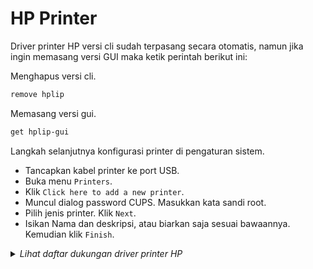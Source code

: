 # HP Printer

Driver printer HP versi cli sudah terpasang secara otomatis, namun jika ingin memasang versi GUI maka ketik perintah berikut ini:

Menghapus versi cli.

```sh
remove hplip
```

Memasang versi gui.

```sh
get hplip-gui
```

Langkah selanjutnya konfigurasi printer di pengaturan sistem.

* Tancapkan kabel printer ke port USB.
* Buka menu `Printers`.
* Klik `Click here to add a new printer`.
* Muncul dialog password CUPS. Masukkan kata sandi root.
* Pilih jenis printer. Klik `Next`.
* Isikan Nama dan deskripsi, atau biarkan saja sesuai bawaannya. Kemudian klik `Finish`.

<details>
  <summary><i>Lihat daftar dukungan driver printer HP</i></summary>

    - HP-Fax-hpcups
    - HP-Fax-hpijs
    - HP-Fax2-hpcups
    - HP-Fax2-hpijs
    - HP-Fax3-hpcups
    - HP-Fax3-hpijs
    - HP-Fax4-hpcups
    - HP-Fax4-hpijs
    - apollo-2100
    - apollo-2150
    - apollo-2200
    - apollo-2500
    - apollo-2600
    - apollo-2650
    - apollo-p2000-u
    - apollo-p2250
    - hp-2000c
    - hp-2500c
    - hp-910
    - hp-915
    - hp-amp
    - hp-business_inkjet_1000
    - hp-business_inkjet_1100
    - hp-business_inkjet_1200
    - hp-business_inkjet_2200
    - hp-business_inkjet_2230
    - hp-business_inkjet_2250-pcl3
    - hp-business_inkjet_2250-ps
    - hp-business_inkjet_2280-pcl3
    - hp-business_inkjet_2280-ps
    - hp-business_inkjet_2300-pcl3
    - hp-business_inkjet_2300-ps
    - hp-business_inkjet_2600-pcl3
    - hp-business_inkjet_2600-ps
    - hp-business_inkjet_2800-pcl3
    - hp-business_inkjet_2800-ps
    - hp-business_inkjet_3000-pcl3
    - hp-business_inkjet_3000-ps
    - hp-cm8050_mfp_with_edgeline-ps
    - hp-cm8060_mfp_with_edgeline-ps
    - hp-color_designjet_xl_3600-ps
    - hp-color_inkjet_printer_cp1700
    - hp-color_laserjet-ps
    - hp-color_laserjet_1600
    - hp-color_laserjet_2500-ps
    - hp-color_laserjet_2500_series-ps
    - hp-color_laserjet_2500_series
    - hp-color_laserjet_2550_series-ps
    - hp-color_laserjet_2600n
    - hp-color_laserjet_2605-ps
    - hp-color_laserjet_2605dn-ps
    - hp-color_laserjet_2605dtn-ps
    - hp-color_laserjet_2700-ps
    - hp-color_laserjet_2700n-ps
    - hp-color_laserjet_2800-ps
    - hp-color_laserjet_2820-ps
    - hp-color_laserjet_2830-ps
    - hp-color_laserjet_2840-ps
    - hp-color_laserjet_3000-pcl3
    - hp-color_laserjet_3000-ps
    - hp-color_laserjet_3500
    - hp-color_laserjet_3500n
    - hp-color_laserjet_3550
    - hp-color_laserjet_3550n
    - hp-color_laserjet_3600
    - hp-color_laserjet_3700-pcl3
    - hp-color_laserjet_3700-ps
    - hp-color_laserjet_3700n-ps
    - hp-color_laserjet_3700n
    - hp-color_laserjet_3800-pcl3
    - hp-color_laserjet_3800-ps
    - hp-color_laserjet_4500-pcl3
    - hp-color_laserjet_4500-ps
    - hp-color_laserjet_4550-pcl3
    - hp-color_laserjet_4550-ps
    - hp-color_laserjet_4600-pcl3
    - hp-color_laserjet_4600-ps
    - hp-color_laserjet_4600_series-ps
    - hp-color_laserjet_4610-pcl3
    - hp-color_laserjet_4610-ps
    - hp-color_laserjet_4650-pcl3
    - hp-color_laserjet_4650-ps
    - hp-color_laserjet_4700-pcl3
    - hp-color_laserjet_4700-ps
    - hp-color_laserjet_4730mfp-pcl3
    - hp-color_laserjet_4730mfp-ps
    - hp-color_laserjet_5
    - hp-color_laserjet_5500-pcl3
    - hp-color_laserjet_5500-ps
    - hp-color_laserjet_5550-pcl3
    - hp-color_laserjet_5550-ps
    - hp-color_laserjet_5m-pcl3
    - hp-color_laserjet_5m-ps
    - hp-color_laserjet_8500-pcl3
    - hp-color_laserjet_8500-ps
    - hp-color_laserjet_8550-pcl3
    - hp-color_laserjet_8550-ps
    - hp-color_laserjet_9500-pcl3
    - hp-color_laserjet_9500-ps
    - hp-color_laserjet_9500_mfp-ps
    - hp-color_laserjet_E65150_E65160-ps
    - hp-color_laserjet_cm1015-ps
    - hp-color_laserjet_cm1017-ps
    - hp-color_laserjet_cm1312_mfp-pcl3
    - hp-color_laserjet_cm1312_mfp-ps
    - hp-color_laserjet_cm1312nfi_mfp-pcl3
    - hp-color_laserjet_cm1312nfi_mfp-ps
    - hp-color_laserjet_cm2320_mfp-pcl3
    - hp-color_laserjet_cm2320_mfp-ps
    - hp-color_laserjet_cm2320fxi_mfp-pcl3
    - hp-color_laserjet_cm2320fxi_mfp-ps
    - hp-color_laserjet_cm2320n_mfp-pcl3
    - hp-color_laserjet_cm2320n_mfp-ps
    - hp-color_laserjet_cm2320nf_mfp-pcl3
    - hp-color_laserjet_cm2320nf_mfp-ps
    - hp-color_laserjet_cm3530_mfp-pcl3
    - hp-color_laserjet_cm3530_mfp-ps
    - hp-color_laserjet_cm4540_mfp-pcl3
    - hp-color_laserjet_cm4540_mfp-ps
    - hp-color_laserjet_cm4730_mfp-pcl3
    - hp-color_laserjet_cm4730_mfp-ps
    - hp-color_laserjet_cm6030_mfp-pcl3
    - hp-color_laserjet_cm6030_mfp-ps
    - hp-color_laserjet_cm6040_mfp-ps
    - hp-color_laserjet_cm6040_mfp
    - hp-color_laserjet_cm6049_mfp-ps
    - hp-color_laserjet_cm6049_mfp
    - hp-color_laserjet_cp1215
    - hp-color_laserjet_cp1217
    - hp-color_laserjet_cp1514n-pcl3
    - hp-color_laserjet_cp1514n-ps
    - hp-color_laserjet_cp1515n-pcl3
    - hp-color_laserjet_cp1515n-ps
    - hp-color_laserjet_cp1518ni-pcl3
    - hp-color_laserjet_cp1518ni-ps
    - hp-color_laserjet_cp2025-pcl3
    - hp-color_laserjet_cp2025-ps
    - hp-color_laserjet_cp2025dn-pcl3
    - hp-color_laserjet_cp2025dn-ps
    - hp-color_laserjet_cp2025n-pcl3
    - hp-color_laserjet_cp2025n-ps
    - hp-color_laserjet_cp2025x-pcl3
    - hp-color_laserjet_cp2025x-ps
    - hp-color_laserjet_cp3505-pcl3
    - hp-color_laserjet_cp3505-ps
    - hp-color_laserjet_cp3525-pcl3
    - hp-color_laserjet_cp3525-ps
    - hp-color_laserjet_cp4005-pcl3
    - hp-color_laserjet_cp4005-ps
    - hp-color_laserjet_cp4020_series-pcl3
    - hp-color_laserjet_cp4020_series-ps
    - hp-color_laserjet_cp4520_series-pcl3
    - hp-color_laserjet_cp4520_series-ps
    - hp-color_laserjet_cp5225-pcl3
    - hp-color_laserjet_cp5225-ps
    - hp-color_laserjet_cp5225dn-pcl3
    - hp-color_laserjet_cp5225dn-ps
    - hp-color_laserjet_cp5225n-pcl3
    - hp-color_laserjet_cp5225n-ps
    - hp-color_laserjet_cp5520_series-pcl3
    - hp-color_laserjet_cp5520_series-ps
    - hp-color_laserjet_cp6015-pcl3
    - hp-color_laserjet_cp6015-ps
    - hp-color_laserjet_e45028-ps
    - hp-color_laserjet_e55040-ps
    - hp-color_laserjet_e65050_e65060-ps
    - hp-color_laserjet_e67550_e67560-ps
    - hp-color_laserjet_e67650_e67660-ps
    - hp-color_laserjet_e75245-ps
    - hp-color_laserjet_e85055-ps
    - hp-color_laserjet_flow_e57540-ps
    - hp-color_laserjet_flow_mfp_m680-ps
    - hp-color_laserjet_flow_mfp_m880-ps
    - hp-color_laserjet_flowmfp_m578-ps
    - hp-color_laserjet_flowmfp_m776-ps
    - hp-color_laserjet_m153-m154-ps
    - hp-color_laserjet_m155-m156-ps
    - hp-color_laserjet_m182-m185-ps
    - hp-color_laserjet_m253-m254-ps
    - hp-color_laserjet_m255-m256-ps
    - hp-color_laserjet_m282-m285-ps
    - hp-color_laserjet_m452-ps
    - hp-color_laserjet_m452d-ps
    - hp-color_laserjet_m455-ps
    - hp-color_laserjet_m552-ps
    - hp-color_laserjet_m553-ps
    - hp-color_laserjet_m554-ps
    - hp-color_laserjet_m555-ps
    - hp-color_laserjet_m651-ps
    - hp-color_laserjet_m652_m653-ps
    - hp-color_laserjet_m750-ps
    - hp-color_laserjet_m751-ps
    - hp-color_laserjet_m855-ps
    - hp-color_laserjet_m856-ps
    - hp-color_laserjet_mfp_e47528-ps
    - hp-color_laserjet_mfp_e57540-ps
    - hp-color_laserjet_mfp_e77422-ps
    - hp-color_laserjet_mfp_e77428-ps
    - hp-color_laserjet_mfp_e78223-ps
    - hp-color_laserjet_mfp_e78228-ps
    - hp-color_laserjet_mfp_e78323-25-30-ps
    - hp-color_laserjet_mfp_m178-m181-ps
    - hp-color_laserjet_mfp_m274-ps
    - hp-color_laserjet_mfp_m278-m281-ps
    - hp-color_laserjet_mfp_m480-ps
    - hp-color_laserjet_mfp_m577-ps
    - hp-color_laserjet_mfp_m578-ps
    - hp-color_laserjet_mfp_m680-ps
    - hp-color_laserjet_mfp_m681_m682-ps
    - hp-color_laserjet_mfp_m776-ps
    - hp-color_laserjet_pro_m252-ps
    - hp-color_laserjet_pro_m453-4-ps
    - hp-color_laserjet_pro_m478f-9f-ps
    - hp-color_laserjet_pro_m479-ps
    - hp-color_laserjet_pro_mfp_m176n
    - hp-color_laserjet_pro_mfp_m177fw
    - hp-color_laserjet_pro_mfp_m277-ps
    - hp-color_laserjet_pro_mfp_m377-ps
    - hp-color_laserjet_pro_mfp_m476-ps
    - hp-color_laserjet_pro_mfp_m477-ps
    - hp-color_laserjet_pro_mfp_m477d-ps
    - hp-cp1160
    - hp-designjet_4000ps
    - hp-designjet_4020ps-ps
    - hp-designjet_4500mfp
    - hp-designjet_4500ps
    - hp-designjet_4520mfp-ps
    - hp-designjet_4520ps-ps
    - hp-designjet_Z6_24in-ps
    - hp-designjet_Z6_44in-ps
    - hp-designjet_Z6dr_44in-ps
    - hp-designjet_Z9_24in-ps
    - hp-designjet_Z9_44in-ps
    - hp-designjet_Z9dr_44in-ps
    - hp-designjet_d5800-ps
    - hp-designjet_t1100ps_24in-ps
    - hp-designjet_t1100ps_44in-ps
    - hp-designjet_t1120ps_24in-ps
    - hp-designjet_t1120ps_44in-ps
    - hp-designjet_t1200_postscript-ps
    - hp-designjet_t1300_postscript-ps
    - hp-designjet_t1500-postscript
    - hp-designjet_t1530-postscript
    - hp-designjet_t1600_printer-ps
    - hp-designjet_t1600dr-ps
    - hp-designjet_t1700_postscript-ps
    - hp-designjet_t1700dr_postscript-ps
    - hp-designjet_t1708_postscript-ps
    - hp-designjet_t1708dr_postscript-ps
    - hp-designjet_t2300_postscript-ps
    - hp-designjet_t2500-postscript
    - hp-designjet_t2530-postscript
    - hp-designjet_t2600-ps
    - hp-designjet_t2600dr-ps
    - hp-designjet_t3500-ps
    - hp-designjet_t7100ps-ps
    - hp-designjet_t7100ps_monochrome-ps
    - hp-designjet_t7200-ps
    - hp-designjet_t770_postscript-ps
    - hp-designjet_t770ps_24in-ps
    - hp-designjet_t790ps_24in-ps
    - hp-designjet_t790ps_44in-ps
    - hp-designjet_t795ps_44in-ps
    - hp-designjet_t920-postscript
    - hp-designjet_t930-postscript
    - hp-designjet_z2600_postscript-ps
    - hp-designjet_z5200_postscript-ps
    - hp-designjet_z5400-postscript
    - hp-designjet_z5600_postscript-ps
    - hp-designjet_z6100ps_42in_photo-ps
    - hp-designjet_z6100ps_60in_photo-ps
    - hp-designjet_z6200_42in_photo-ps
    - hp-designjet_z6200_60in_photo-ps
    - hp-designjet_z6600-postscript
    - hp-designjet_z6610ps_60in-ps
    - hp-designjet_z6800_photo-postscript
    - hp-designjet_z6810ps_42in-ps
    - hp-designjet_z6810ps_60in-ps
    - hp-designjet_z6_pro_64in_ps-ps
    - hp-designjet_z9_pro_64in_ps-ps
    - hp-deskjet_1000_j110_series
    - hp-deskjet_1010_series
    - hp-deskjet_1050_j410_series
    - hp-deskjet_1100
    - hp-deskjet_1110_series
    - hp-deskjet_1120
    - hp-deskjet_1125
    - hp-deskjet_1200_series
    - hp-deskjet_1200c
    - hp-deskjet_1220c
    - hp-deskjet_1280
    - hp-deskjet_1510_series
    - hp-deskjet_1600c
    - hp-deskjet_1600cm
    - hp-deskjet_1600cn
    - hp-deskjet_2000_j210_series
    - hp-deskjet_2020_series
    - hp-deskjet_2050_j510_series
    - hp-deskjet_2130_series
    - hp-deskjet_2200_series
    - hp-deskjet_2300_series
    - hp-deskjet_2510_series
    - hp-deskjet_2520_series
    - hp-deskjet_2540_series
    - hp-deskjet_2600_series
    - hp-deskjet_2640_series
    - hp-deskjet_2700_series
    - hp-deskjet_3000_j310_series
    - hp-deskjet_3050_j610_series
    - hp-deskjet_3050a_j611_series
    - hp-deskjet_3070_b611_series
    - hp-deskjet_3320
    - hp-deskjet_3325
    - hp-deskjet_3420
    - hp-deskjet_3425
    - hp-deskjet_3450
    - hp-deskjet_350
    - hp-deskjet_3500
    - hp-deskjet_3510_series
    - hp-deskjet_3520_series
    - hp-deskjet_3540_series
    - hp-deskjet_3550
    - hp-deskjet_3600
    - hp-deskjet_3630_series
    - hp-deskjet_3650
    - hp-deskjet_3700_series
    - hp-deskjet_3740
    - hp-deskjet_3810
    - hp-deskjet_3816
    - hp-deskjet_3819
    - hp-deskjet_3820
    - hp-deskjet_3822
    - hp-deskjet_3830_series
    - hp-deskjet_3840
    - hp-deskjet_3870
    - hp-deskjet_3900
    - hp-deskjet_3910
    - hp-deskjet_3920
    - hp-deskjet_3940
    - hp-deskjet_400
    - hp-deskjet_400l
    - hp-deskjet_4100_series
    - hp-deskjet_450
    - hp-deskjet_4510_series
    - hp-deskjet_4530_series
    - hp-deskjet_460
    - hp-deskjet_4610_series
    - hp-deskjet_4620_series
    - hp-deskjet_4640_series
    - hp-deskjet_4670_series
    - hp-deskjet_4720_series
    - hp-deskjet_4800_series
    - hp-deskjet_500
    - hp-deskjet_5000_series
    - hp-deskjet_500c
    - hp-deskjet_505j
    - hp-deskjet_510
    - hp-deskjet_5100
    - hp-deskjet_520
    - hp-deskjet_5200_series
    - hp-deskjet_540
    - hp-deskjet_5400_series
    - hp-deskjet_550c
    - hp-deskjet_5520_series
    - hp-deskjet_5550
    - hp-deskjet_5551
    - hp-deskjet_5552
    - hp-deskjet_5570_series
    - hp-deskjet_5600
    - hp-deskjet_5640_series
    - hp-deskjet_5650
    - hp-deskjet_5652
    - hp-deskjet_5700
    - hp-deskjet_5730_series
    - hp-deskjet_5800
    - hp-deskjet_5810_series
    - hp-deskjet_5820_series
    - hp-deskjet_5850
    - hp-deskjet_5900_series
    - hp-deskjet_600
    - hp-deskjet_610c
    - hp-deskjet_610cl
    - hp-deskjet_6120
    - hp-deskjet_6122
    - hp-deskjet_6127
    - hp-deskjet_612c
    - hp-deskjet_630c
    - hp-deskjet_632c
    - hp-deskjet_640c
    - hp-deskjet_648c
    - hp-deskjet_6500
    - hp-deskjet_6520_series
    - hp-deskjet_656c
    - hp-deskjet_660
    - hp-deskjet_6600
    - hp-deskjet_670
    - hp-deskjet_670c
    - hp-deskjet_670tv
    - hp-deskjet_672c
    - hp-deskjet_680
    - hp-deskjet_6800
    - hp-deskjet_682
    - hp-deskjet_690c
    - hp-deskjet_692
    - hp-deskjet_693
    - hp-deskjet_694
    - hp-deskjet_6940_series
    - hp-deskjet_695
    - hp-deskjet_697
    - hp-deskjet_6980_series
    - hp-deskjet_810c
    - hp-deskjet_812c
    - hp-deskjet_815c
    - hp-deskjet_816c
    - hp-deskjet_825c
    - hp-deskjet_830c
    - hp-deskjet_832c
    - hp-deskjet_840c
    - hp-deskjet_841c
    - hp-deskjet_842c
    - hp-deskjet_843c
    - hp-deskjet_845c
    - hp-deskjet_850c
    - hp-deskjet_855c
    - hp-deskjet_870c
    - hp-deskjet_880c
    - hp-deskjet_882c
    - hp-deskjet_890c
    - hp-deskjet_895c
    - hp-deskjet_916c
    - hp-deskjet_920c
    - hp-deskjet_9300
    - hp-deskjet_930c
    - hp-deskjet_932c
    - hp-deskjet_933c
    - hp-deskjet_934c
    - hp-deskjet_935c
    - hp-deskjet_940c
    - hp-deskjet_948c
    - hp-deskjet_950c
    - hp-deskjet_952c
    - hp-deskjet_955c
    - hp-deskjet_957c
    - hp-deskjet_959c
    - hp-deskjet_9600
    - hp-deskjet_960c
    - hp-deskjet_970c
    - hp-deskjet_975c
    - hp-deskjet_9800
    - hp-deskjet_980c
    - hp-deskjet_990c
    - hp-deskjet_995c
    - hp-deskjet_d1300_series
    - hp-deskjet_d1400_series
    - hp-deskjet_d1500_series
    - hp-deskjet_d1600_series
    - hp-deskjet_d2300_series
    - hp-deskjet_d2400_series
    - hp-deskjet_d2500_series
    - hp-deskjet_d2600_series
    - hp-deskjet_d4100_series
    - hp-deskjet_d4200_series
    - hp-deskjet_d4300_series
    - hp-deskjet_d5500_series
    - hp-deskjet_d730
    - hp-deskjet_f2100_series
    - hp-deskjet_f2200_series
    - hp-deskjet_f2400_series
    - hp-deskjet_f300_series
    - hp-deskjet_f4100_series
    - hp-deskjet_f4200_series
    - hp-deskjet_f4400_series
    - hp-deskjet_f4500_series
    - hp-deskjet_f735
    - hp-deskjet_ink_adv_2010_k010
    - hp-deskjet_ink_adv_2060_k110
    - hp-deskjet_ink_advant_k109a-z
    - hp-deskjet_ink_advant_k209a-z
    - hp-deskjet_plus_4100_series
    - hp-deskjet_plus_6000_series
    - hp-deskjet_plus_6400_series
    - hp-envy_100_d410_series
    - hp-envy_110_series
    - hp-envy_120_series
    - hp-envy_4500_series
    - hp-envy_4510_series
    - hp-envy_4520_series
    - hp-envy_5000_series
    - hp-envy_5530_series
    - hp-envy_5540_series
    - hp-envy_5640_series
    - hp-envy_5660_series
    - hp-envy_6000_series
    - hp-envy_6400_series
    - hp-envy_7640_series
    - hp-envy_8000_series
    - hp-envy_inspire_7200_series
    - hp-envy_inspire_7900_series
    - hp-envy_photo_6200_series
    - hp-envy_photo_7100_series
    - hp-envy_photo_7800_series
    - hp-envy_pro_6400_series
    - hp-ink_tank_110_series
    - hp-ink_tank_310_series
    - hp-ink_tank_wireless_410_series
    - hp-laserJet_m610_m611_m612-ps
    - hp-laser_ns_1020
    - hp-laser_ns_mfp_1005
    - hp-laserjet_1000
    - hp-laserjet_1005_series
    - hp-laserjet_100_color_mfp_m175-ps
    - hp-laserjet_1010
    - hp-laserjet_1012
    - hp-laserjet_1015
    - hp-laserjet_1018
    - hp-laserjet_1020
    - hp-laserjet_1022-pcl3
    - hp-laserjet_1022n-pcl3
    - hp-laserjet_1022nw-pcl3
    - hp-laserjet_1100
    - hp-laserjet_1100a
    - hp-laserjet_1100xi
    - hp-laserjet_1150
    - hp-laserjet_1160_series
    - hp-laserjet_1200-pcl3
    - hp-laserjet_1200-ps
    - hp-laserjet_1200n-ps
    - hp-laserjet_1200n
    - hp-laserjet_1220-pcl3
    - hp-laserjet_1220-ps
    - hp-laserjet_1220se-ps
    - hp-laserjet_1220se
    - hp-laserjet_1300-pcl3
    - hp-laserjet_1300-ps
    - hp-laserjet_1300n-pcl3
    - hp-laserjet_1300n-ps
    - hp-laserjet_1300xi-pcl3
    - hp-laserjet_1300xi-ps
    - hp-laserjet_1320-ps
    - hp-laserjet_1320
    - hp-laserjet_1320_series-pcl3
    - hp-laserjet_1320_series-ps
    - hp-laserjet_1320n-ps
    - hp-laserjet_1320n
    - hp-laserjet_1320nw-ps
    - hp-laserjet_1320nw
    - hp-laserjet_1320tn-ps
    - hp-laserjet_1320tn
    - hp-laserjet_200_color_m251-ps
    - hp-laserjet_200_colormfp_m275-ps
    - hp-laserjet_200_colormfp_m276-ps
    - hp-laserjet_2100-ps
    - hp-laserjet_2100_series-pcl3
    - hp-laserjet_2100_series-ps
    - hp-laserjet_2200-ps
    - hp-laserjet_2200_series-ps
    - hp-laserjet_2200_series
    - hp-laserjet_2300-ps
    - hp-laserjet_2300_series-ps
    - hp-laserjet_2300_series
    - hp-laserjet_2410-pcl3
    - hp-laserjet_2410-ps
    - hp-laserjet_2420-pcl3
    - hp-laserjet_2420-ps
    - hp-laserjet_2430-pcl3
    - hp-laserjet_2430-ps
    - hp-laserjet_3015-pcl3
    - hp-laserjet_3015-ps
    - hp-laserjet_3020-pcl3
    - hp-laserjet_3020-ps
    - hp-laserjet_3030-pcl3
    - hp-laserjet_3030-ps
    - hp-laserjet_3050-pcl3
    - hp-laserjet_3050-ps
    - hp-laserjet_3052-pcl3
    - hp-laserjet_3052-ps
    - hp-laserjet_3055
    - hp-laserjet_3100
    - hp-laserjet_3150
    - hp-laserjet_3200
    - hp-laserjet_3200m-ps
    - hp-laserjet_3300_3310_3320-pcl3
    - hp-laserjet_3300_3310_3320-ps
    - hp-laserjet_3330
    - hp-laserjet_3380-pcl3
    - hp-laserjet_3380-ps
    - hp-laserjet_3390-pcl3
    - hp-laserjet_3390-ps
    - hp-laserjet_3392
    - hp-laserjet_4-ps
    - hp-laserjet_4000_series-pcl3
    - hp-laserjet_4000_series-ps
    - hp-laserjet_400_m401-ps
    - hp-laserjet_400_m401dne-ps
    - hp-laserjet_400_mfp_m425-ps
    - hp-laserjet_4050_series-pcl3
    - hp-laserjet_4050_series-ps
    - hp-laserjet_4100_mfp-pcl3
    - hp-laserjet_4100_mfp-ps
    - hp-laserjet_4100_series-pcl3
    - hp-laserjet_4100_series-ps
    - hp-laserjet_4150_series
    - hp-laserjet_4200-pcl3
    - hp-laserjet_4200-ps
    - hp-laserjet_4240-pcl3
    - hp-laserjet_4240-ps
    - hp-laserjet_4250-pcl3
    - hp-laserjet_4250-ps
    - hp-laserjet_4300-pcl3
    - hp-laserjet_4300-ps
    - hp-laserjet_4345_mfp-pcl3
    - hp-laserjet_4345_mfp-ps
    - hp-laserjet_4350-pcl3
    - hp-laserjet_4350-ps
    - hp-laserjet_4_plus-pcl3
    - hp-laserjet_4_plus-ps
    - hp-laserjet_4l
    - hp-laserjet_4ml-ps
    - hp-laserjet_4ml
    - hp-laserjet_4mp-pcl3
    - hp-laserjet_4mp-ps
    - hp-laserjet_4si-pcl3
    - hp-laserjet_4si-ps
    - hp-laserjet_4v-pcl3
    - hp-laserjet_4v-ps
    - hp-laserjet_5000-ps
    - hp-laserjet_5000_series-pcl3
    - hp-laserjet_5000_series-ps
    - hp-laserjet_500_color_m551-ps
    - hp-laserjet_500_color_mfp_m570-ps
    - hp-laserjet_500_color_mfp_m575-ps
    - hp-laserjet_500_mfp_m525-ps
    - hp-laserjet_5100_series-pcl3
    - hp-laserjet_5100_series-ps
    - hp-laserjet_5200-pcl3
    - hp-laserjet_5200-ps
    - hp-laserjet_5200l-pcl3
    - hp-laserjet_5200l-ps
    - hp-laserjet_5200lx-ps
    - hp-laserjet_5200lx
    - hp-laserjet_5l
    - hp-laserjet_5mp-pcl3
    - hp-laserjet_5mp-ps
    - hp-laserjet_5p-ps
    - hp-laserjet_5p
    - hp-laserjet_5si-pcl3
    - hp-laserjet_5si-ps
    - hp-laserjet_5si_mopier-pcl3
    - hp-laserjet_5si_mopier-ps
    - hp-laserjet_600_m601_m602_m603-ps
    - hp-laserjet_6l
    - hp-laserjet_6mp-pcl3
    - hp-laserjet_6mp-ps
    - hp-laserjet_6p-ps
    - hp-laserjet_6p
    - hp-laserjet_700_color_mfp_m775-ps
    - hp-laserjet_700_m712-ps
    - hp-laserjet_8000-ps
    - hp-laserjet_8000_series-pcl3
    - hp-laserjet_8000_series-ps
    - hp-laserjet_8100_mfp-ps
    - hp-laserjet_8100_mfp
    - hp-laserjet_8100_series-pcl3
    - hp-laserjet_8100_series-ps
    - hp-laserjet_8150_mfp-ps
    - hp-laserjet_8150_mfp
    - hp-laserjet_8150_series-pcl3
    - hp-laserjet_9000_mfp-pcl3
    - hp-laserjet_9000_mfp-ps
    - hp-laserjet_9000_series-pcl3
    - hp-laserjet_9000_series-ps
    - hp-laserjet_9040-pcl3
    - hp-laserjet_9040-ps
    - hp-laserjet_9040_mfp-pcl3
    - hp-laserjet_9040_mfp-ps
    - hp-laserjet_9050-pcl3
    - hp-laserjet_9050-ps
    - hp-laserjet_9050_mfp-pcl3
    - hp-laserjet_9050_mfp-ps
    - hp-laserjet_9055mfp-pcl3
    - hp-laserjet_9055mfp-ps
    - hp-laserjet_9065mfp-pcl3
    - hp-laserjet_9065mfp-ps
    - hp-laserjet_cm1410_series-ps
    - hp-laserjet_cm1411fn-pcl3
    - hp-laserjet_cm1412fn-pcl3
    - hp-laserjet_cm1413fn-pcl3
    - hp-laserjet_cm1415fn-pcl3
    - hp-laserjet_cm1415fnw-pcl3
    - hp-laserjet_cm1416fnw-pcl3
    - hp-laserjet_cm1417fnw-pcl3
    - hp-laserjet_cm1418fnw-pcl3
    - hp-laserjet_color_flow_mfp_m575-ps
    - hp-laserjet_cp1025
    - hp-laserjet_cp1025nw
    - hp-laserjet_cp1520_series-ps
    - hp-laserjet_e40040-ps
    - hp-laserjet_e50145-ps
    - hp-laserjet_e60055-e60075-ps
    - hp-laserjet_e60155-ps
    - hp-laserjet_e60165-ps
    - hp-laserjet_e60175-ps
    - hp-laserjet_e62555-e62575-ps
    - hp-laserjet_e62655-e62675-ps
    - hp-laserjet_flow_mfp_e52645-ps
    - hp-laserjet_flow_mfp_m525-ps
    - hp-laserjet_flow_mfp_m528-ps
    - hp-laserjet_flow_mfp_m630-ps
    - hp-laserjet_flow_mfp_m830-ps
    - hp-laserjet_m1005
    - hp-laserjet_m101-m106
    - hp-laserjet_m109-m112
    - hp-laserjet_m1120_mfp
    - hp-laserjet_m1120n_mfp
    - hp-laserjet_m1319f_mfp
    - hp-laserjet_m14-m17
    - hp-laserjet_m1522_mfp-ps
    - hp-laserjet_m1522n_mfp-ps
    - hp-laserjet_m1522nf_mfp-pcl3
    - hp-laserjet_m1522nf_mfp-ps
    - hp-laserjet_m1530_mfp_series-ps
    - hp-laserjet_m1537dnf_mfp-pcl3
    - hp-laserjet_m1538dnf_mfp-pcl3
    - hp-laserjet_m1539dnf_mfp-pcl3
    - hp-laserjet_m207-m212
    - hp-laserjet_m2727_mfp-pcl3
    - hp-laserjet_m2727_mfp_series-ps
    - hp-laserjet_m3027_mfp-pcl3
    - hp-laserjet_m3027_mfp-ps
    - hp-laserjet_m3035_mfp-pcl3
    - hp-laserjet_m3035_mfp-ps
    - hp-laserjet_m406-ps
    - hp-laserjet_m407-ps
    - hp-laserjet_m4345_mfp-pcl3
    - hp-laserjet_m4345_mfp-ps
    - hp-laserjet_m4349_mfp-pcl3
    - hp-laserjet_m4349_mfp-ps
    - hp-laserjet_m4555_mfp-ps
    - hp-laserjet_m5025_mfp-pcl3
    - hp-laserjet_m5025_mfp-ps
    - hp-laserjet_m5035_mfp-pcl3
    - hp-laserjet_m5035_mfp-ps
    - hp-laserjet_m5039_mfp-pcl3
    - hp-laserjet_m506-ps
    - hp-laserjet_m507-ps
    - hp-laserjet_m604_m605_m606-ps
    - hp-laserjet_m607_m608_m609-ps
    - hp-laserjet_m806-ps
    - hp-laserjet_m9040_mfp-pcl3
    - hp-laserjet_m9040_mfp-ps
    - hp-laserjet_m9050_mfp-pcl3
    - hp-laserjet_m9050_mfp-ps
    - hp-laserjet_m9059_mfp-pcl3
    - hp-laserjet_m9059_mfp-ps
    - hp-laserjet_mfp_e42540-ps
    - hp-laserjet_mfp_e72425-ps
    - hp-laserjet_mfp_e72430-ps
    - hp-laserjet_mfp_e72525-25-30-35-ps
    - hp-laserjet_mfp_e77822-25-30-ps
    - hp-laserjet_mfp_e82540-50-60-ps
    - hp-laserjet_mfp_e87640-50-60-ps
    - hp-laserjet_mfp_m129-m134
    - hp-laserjet_mfp_m139-m142
    - hp-laserjet_mfp_m232-m237
    - hp-laserjet_mfp_m28-m31
    - hp-laserjet_mfp_m426_m427-ps
    - hp-laserjet_mfp_m430-ps
    - hp-laserjet_mfp_m431-ps
    - hp-laserjet_mfp_m521-ps
    - hp-laserjet_mfp_m527-ps
    - hp-laserjet_mfp_m630-ps
    - hp-laserjet_mfp_m631_m632_m633-ps
    - hp-laserjet_mfp_m634_m635_m636-ps
    - hp-laserjet_mfp_m725-ps
    - hp-laserjet_p1005
    - hp-laserjet_p1006
    - hp-laserjet_p1007
    - hp-laserjet_p1008
    - hp-laserjet_p1009
    - hp-laserjet_p1505
    - hp-laserjet_p1505n-zxs
    - hp-laserjet_p2014-zxs
    - hp-laserjet_p2014n-zxs
    - hp-laserjet_p2015_series-pcl3
    - hp-laserjet_p2015_series-ps
    - hp-laserjet_p2015d_series
    - hp-laserjet_p2015dn_series
    - hp-laserjet_p2015n_series
    - hp-laserjet_p2015x_series
    - hp-laserjet_p2035-pcl3
    - hp-laserjet_p2035n-pcl3
    - hp-laserjet_p2055-pcl3
    - hp-laserjet_p2055_series-ps
    - hp-laserjet_p2055d-pcl3
    - hp-laserjet_p2055dn-pcl3
    - hp-laserjet_p2055x-pcl3
    - hp-laserjet_p3004-pcl3
    - hp-laserjet_p3004-ps
    - hp-laserjet_p3005-pcl3
    - hp-laserjet_p3005-ps
    - hp-laserjet_p3010_series-pcl3
    - hp-laserjet_p3010_series-ps
    - hp-laserjet_p4010_series-ps
    - hp-laserjet_p4014
    - hp-laserjet_p4014dn
    - hp-laserjet_p4014n
    - hp-laserjet_p4015
    - hp-laserjet_p4015dn
    - hp-laserjet_p4015n
    - hp-laserjet_p4015tn
    - hp-laserjet_p4015x
    - hp-laserjet_p4515
    - hp-laserjet_p4515n
    - hp-laserjet_p4515tn
    - hp-laserjet_p4515x
    - hp-laserjet_p4515xm
    - hp-laserjet_pro_m118-m119-ps
    - hp-laserjet_pro_m148-m149-ps
    - hp-laserjet_pro_m148f-m149f-ps
    - hp-laserjet_pro_m201_m202-ps
    - hp-laserjet_pro_m203_m206-ps
    - hp-laserjet_pro_m304-m305-ps
    - hp-laserjet_pro_m402_m403-ps
    - hp-laserjet_pro_m402_m403d-ps
    - hp-laserjet_pro_m404-m405-ps
    - hp-laserjet_pro_m428-m429-ps
    - hp-laserjet_pro_m428f-m429f-ps
    - hp-laserjet_pro_m501dn-ps
    - hp-laserjet_pro_m501n-ps
    - hp-laserjet_pro_m701-ps
    - hp-laserjet_pro_m706-ps
    - hp-laserjet_pro_mfp_m125a
    - hp-laserjet_pro_mfp_m125nr
    - hp-laserjet_pro_mfp_m125nw
    - hp-laserjet_pro_mfp_m125r
    - hp-laserjet_pro_mfp_m125rnw
    - hp-laserjet_pro_mfp_m125s
    - hp-laserjet_pro_mfp_m126a
    - hp-laserjet_pro_mfp_m126nw
    - hp-laserjet_pro_mfp_m127fn
    - hp-laserjet_pro_mfp_m127fp
    - hp-laserjet_pro_mfp_m127fs
    - hp-laserjet_pro_mfp_m127fw
    - hp-laserjet_pro_mfp_m128fn
    - hp-laserjet_pro_mfp_m128fp
    - hp-laserjet_pro_mfp_m128fw
    - hp-laserjet_pro_mfp_m225_m226-ps
    - hp-laserjet_pro_mfp_m227-m231-ps
    - hp-laserjet_pro_mfp_m25a
    - hp-laserjet_pro_mfp_m25nw
    - hp-laserjet_pro_mfp_m26a
    - hp-laserjet_pro_mfp_m26nw
    - hp-laserjet_pro_mfp_m27c
    - hp-laserjet_pro_mfp_m27cnw
    - hp-laserjet_pro_mfp_m329-ps
    - hp-laserjet_pro_mfp_m435-ps
    - hp-laserjet_professional_m1132_mfp
    - hp-laserjet_professional_m1136_mfp
    - hp-laserjet_professional_m1137_mfp
    - hp-laserjet_professional_m1138_mfp
    - hp-laserjet_professional_m1139_mfp
    - hp-laserjet_professional_m1212nf_mfp
    - hp-laserjet_professional_m1213nf_mfp
    - hp-laserjet_professional_m1214nfh_mfp
    - hp-laserjet_professional_m1216nfh_mfp
    - hp-laserjet_professional_m1217nfw_mfp
    - hp-laserjet_professional_m1218nfg_mfp
    - hp-laserjet_professional_m1218nfs_mfp
    - hp-laserjet_professional_m1219nf_mfp
    - hp-laserjet_professional_m1219nfg_mfp
    - hp-laserjet_professional_m1219nfs_mfp
    - hp-laserjet_professional_p1102
    - hp-laserjet_professional_p1106
    - hp-laserjet_professional_p1106w
    - hp-laserjet_professional_p1107
    - hp-laserjet_professional_p1107w
    - hp-laserjet_professional_p1108
    - hp-laserjet_professional_p1108w
    - hp-laserjet_professional_p1109
    - hp-laserjet_professional_p1109w
    - hp-laserjet_professional_p1566
    - hp-laserjet_professional_p1567
    - hp-laserjet_professional_p1568
    - hp-laserjet_professional_p1569
    - hp-laserjet_professional_p1606dn
    - hp-laserjet_professional_p1607dn
    - hp-laserjet_professional_p1608dn
    - hp-laserjet_professional_p1609dn
    - hp-laserjet_professional_p_1102w
    - hp-lj_300_400_color_m351_m451-ps
    - hp-lj_300_400_color_mfp_m375_m475-ps
    - hp-mopier_240-pcl3
    - hp-mopier_240-ps
    - hp-mopier_320-pcl3
    - hp-mopier_320-ps
    - hp-neverstop_laser_100x
    - hp-neverstop_laser_mfp_120x
    - hp-officejet
    - hp-officejet_100_mobile_l411
    - hp-officejet_150_mobile_l511
    - hp-officejet_200_mobile_series
    - hp-officejet_250_mobile_series
    - hp-officejet_2620_series
    - hp-officejet_3830_series
    - hp-officejet_4000_k210
    - hp-officejet_4100_series
    - hp-officejet_4105
    - hp-officejet_4115_series
    - hp-officejet_4200_series
    - hp-officejet_4255
    - hp-officejet_4300_series
    - hp-officejet_4400_k410
    - hp-officejet_4500_g510a-f
    - hp-officejet_4500_g510g-m
    - hp-officejet_4500_g510n-z
    - hp-officejet_4500_k710
    - hp-officejet_4610_series
    - hp-officejet_4620_series
    - hp-officejet_4630_series
    - hp-officejet_4650_series
    - hp-officejet_5100_series
    - hp-officejet_5200_series
    - hp-officejet_5500_series
    - hp-officejet_5600_series
    - hp-officejet_5740_series
    - hp-officejet_6000_e609a
    - hp-officejet_6000_e609n
    - hp-officejet_6100
    - hp-officejet_6100_series
    - hp-officejet_6150_series
    - hp-officejet_6200_series
    - hp-officejet_6300_series
    - hp-officejet_6500_e709a
    - hp-officejet_6500_e709n
    - hp-officejet_6500_e710a-f
    - hp-officejet_6500_e710n-z
    - hp-officejet_6600
    - hp-officejet_6700
    - hp-officejet_6800
    - hp-officejet_6950
    - hp-officejet_6960
    - hp-officejet_7000_e809a_series
    - hp-officejet_7100_series
    - hp-officejet_7110_series
    - hp-officejet_7200_series
    - hp-officejet_7300_series
    - hp-officejet_7400_series
    - hp-officejet_7500_e910
    - hp-officejet_7510_series
    - hp-officejet_7610_series
    - hp-officejet_8010_series
    - hp-officejet_8020_series
    - hp-officejet_8040_series
    - hp-officejet_8700
    - hp-officejet_9010_series
    - hp-officejet_9100_series-pcl3
    - hp-officejet_color_mfp_x585
    - hp-officejet_color_x555-ps
    - hp-officejet_d_series
    - hp-officejet_g55
    - hp-officejet_g55xi
    - hp-officejet_g85
    - hp-officejet_g85xi
    - hp-officejet_g95
    - hp-officejet_h470
    - hp-officejet_j3500_series
    - hp-officejet_j3600_series
    - hp-officejet_j4500_series
    - hp-officejet_j4660_series
    - hp-officejet_j4680_series
    - hp-officejet_j5500_series
    - hp-officejet_j5700_series
    - hp-officejet_j6400_series
    - hp-officejet_k60
    - hp-officejet_k60xi
    - hp-officejet_k7100
    - hp-officejet_k80
    - hp-officejet_k80xi
    - hp-officejet_lx
    - hp-officejet_pro_1150c
    - hp-officejet_pro_1170c_series
    - hp-officejet_pro_251dw_printer-ps
    - hp-officejet_pro_276dw_mfp-ps
    - hp-officejet_pro_3610
    - hp-officejet_pro_3620
    - hp-officejet_pro_451_series-ps
    - hp-officejet_pro_476_576_series-ps
    - hp-officejet_pro_551_series-ps
    - hp-officejet_pro_6230
    - hp-officejet_pro_6830
    - hp-officejet_pro_6960
    - hp-officejet_pro_6970
    - hp-officejet_pro_7720_series
    - hp-officejet_pro_7730_series
    - hp-officejet_pro_7740_series
    - hp-officejet_pro_8000_a809
    - hp-officejet_pro_8000_enterprise_a811a-ps
    - hp-officejet_pro_8020_series
    - hp-officejet_pro_8030_series
    - hp-officejet_pro_8100
    - hp-officejet_pro_8210-ps
    - hp-officejet_pro_8500_a909a
    - hp-officejet_pro_8500_a909g
    - hp-officejet_pro_8500_a909n
    - hp-officejet_pro_8500_a910
    - hp-officejet_pro_8600
    - hp-officejet_pro_8610
    - hp-officejet_pro_8620
    - hp-officejet_pro_8630
    - hp-officejet_pro_8640
    - hp-officejet_pro_8660
    - hp-officejet_pro_8710
    - hp-officejet_pro_8720
    - hp-officejet_pro_8730-ps
    - hp-officejet_pro_8732-ps
    - hp-officejet_pro_8740-ps
    - hp-officejet_pro_9010_series
    - hp-officejet_pro_9020_series
    - hp-officejet_pro_k5300
    - hp-officejet_pro_k5400
    - hp-officejet_pro_k550
    - hp-officejet_pro_k850
    - hp-officejet_pro_k8600
    - hp-officejet_pro_l7300
    - hp-officejet_pro_l7400
    - hp-officejet_pro_l7500
    - hp-officejet_pro_l7600
    - hp-officejet_pro_l7700
    - hp-officejet_r40
    - hp-officejet_r40xi
    - hp-officejet_r45
    - hp-officejet_r60
    - hp-officejet_r65
    - hp-officejet_r80
    - hp-officejet_r80xi
    - hp-officejet_series_300
    - hp-officejet_series_310
    - hp-officejet_series_320
    - hp-officejet_series_330
    - hp-officejet_series_350
    - hp-officejet_series_520
    - hp-officejet_series_570
    - hp-officejet_series_580
    - hp-officejet_series_590
    - hp-officejet_series_600
    - hp-officejet_series_610
    - hp-officejet_series_630
    - hp-officejet_series_700
    - hp-officejet_series_710
    - hp-officejet_series_720
    - hp-officejet_series_725
    - hp-officejet_t_series
    - hp-officejet_v30
    - hp-officejet_v40
    - hp-officejet_v40xi
    - hp-officejet_v45
    - hp-pagewide_352_printer-ps
    - hp-pagewide_377_mfp-ps
    - hp-pagewide_P77440_P77940-60-ps
    - hp-pagewide_color_556-ps
    - hp-pagewide_color_755-ps
    - hp-pagewide_color_765-ps
    - hp-pagewide_color_P75250-ps
    - hp-pagewide_color_e55650-ps
    - hp-pagewide_color_e75160-ps
    - hp-pagewide_color_e77650-e77660-ps
    - hp-pagewide_color_flow_mfp_586-ps
    - hp-pagewide_color_mfp_586-ps
    - hp-pagewide_color_mfp_774-779-ps
    - hp-pagewide_color_mfp_780-785-ps
    - hp-pagewide_color_mfp_e58650-ps
    - hp-pagewide_mfp_p57750-ps
    - hp-pagewide_mfp_p77740-60zs-ps
    - hp-pagewide_p55250-ps
    - hp-pagewide_p75050-60-ps
    - hp-pagewide_pro_452_printer-ps
    - hp-pagewide_pro_477_mfp-ps
    - hp-pagewide_pro_552_printer-ps
    - hp-pagewide_pro_577_mfp-ps
    - hp-pagewide_pro_750-ps
    - hp-pagewide_pro_mfp_772-777-ps
    - hp-pagewide_xl_3900ps_mfp-ps
    - hp-pagewide_xl_3920_ps_mfp-ps
    - hp-pagewide_xl_4000ps-ps
    - hp-pagewide_xl_4000ps_mfp-ps
    - hp-pagewide_xl_4100ps-ps
    - hp-pagewide_xl_4100ps_mfp-ps
    - hp-pagewide_xl_4200_ps_mfp_series-ps
    - hp-pagewide_xl_4200_ps_series-ps
    - hp-pagewide_xl_4500ps-ps
    - hp-pagewide_xl_4500ps_mfp-ps
    - hp-pagewide_xl_4600ps-ps
    - hp-pagewide_xl_4600ps_mfp-ps
    - hp-pagewide_xl_4700_ps_mfp_series-ps
    - hp-pagewide_xl_4700_ps_series-ps
    - hp-pagewide_xl_5000ps-ps
    - hp-pagewide_xl_5000ps_blueprinter-ps
    - hp-pagewide_xl_5000ps_mfp-ps
    - hp-pagewide_xl_5100ps-ps
    - hp-pagewide_xl_5100ps_mfp-ps
    - hp-pagewide_xl_5100ps_mfp_blueprinter-ps
    - hp-pagewide_xl_5200_ps_mfp_series-ps
    - hp-pagewide_xl_5200_ps_series-ps
    - hp-pagewide_xl_6000ps-ps
    - hp-pagewide_xl_6000ps_mfp-ps
    - hp-pagewide_xl_8000ps-ps
    - hp-pagewide_xl_8000ps_blueprinter-ps
    - hp-pagewide_xl_8200_ps_series-ps
    - hp-pagewide_xl_pro_5200_ps_mfp_series-ps
    - hp-pagewide_xl_pro_8200_ps_mfp_series-ps
    - hp-photosmart_100
    - hp-photosmart_1115
    - hp-photosmart_1215
    - hp-photosmart_1218
    - hp-photosmart_130
    - hp-photosmart_1315
    - hp-photosmart_140_series
    - hp-photosmart_230
    - hp-photosmart_240_series
    - hp-photosmart_2570_series
    - hp-photosmart_2600_series
    - hp-photosmart_2700_series
    - hp-photosmart_3100_series
    - hp-photosmart_3200_series
    - hp-photosmart_320_series
    - hp-photosmart_3300_series
    - hp-photosmart_330_series
    - hp-photosmart_370_series
    - hp-photosmart_380_series
    - hp-photosmart_420_series
    - hp-photosmart_470_series
    - hp-photosmart_5510_series
    - hp-photosmart_5510d_series
    - hp-photosmart_5520_series
    - hp-photosmart_6510_series
    - hp-photosmart_6520_series
    - hp-photosmart_7200_series
    - hp-photosmart_7345
    - hp-photosmart_7400_series
    - hp-photosmart_7510_series
    - hp-photosmart_7520_series
    - hp-photosmart_7550
    - hp-photosmart_7600_series
    - hp-photosmart_7700_series
    - hp-photosmart_7800_series
    - hp-photosmart_7900_series
    - hp-photosmart_8000_series
    - hp-photosmart_8100_series
    - hp-photosmart_8200_series
    - hp-photosmart_8400_series
    - hp-photosmart_8700_series
    - hp-photosmart_a310_series
    - hp-photosmart_a320_series
    - hp-photosmart_a430_series
    - hp-photosmart_a440_series
    - hp-photosmart_a510_series
    - hp-photosmart_a520_series
    - hp-photosmart_a530_series
    - hp-photosmart_a610_series
    - hp-photosmart_a620_series
    - hp-photosmart_a630_series
    - hp-photosmart_a640_series
    - hp-photosmart_a710_series
    - hp-photosmart_a820_series
    - hp-photosmart_b010_series
    - hp-photosmart_b109a_series
    - hp-photosmart_b110_series
    - hp-photosmart_b8500_series
    - hp-photosmart_c309a_series
    - hp-photosmart_c3100_series
    - hp-photosmart_c4100_series
    - hp-photosmart_c4200_series
    - hp-photosmart_c4340_series
    - hp-photosmart_c4380_series
    - hp-photosmart_c4400_series
    - hp-photosmart_c4500_series
    - hp-photosmart_c4600_series
    - hp-photosmart_c4700_series
    - hp-photosmart_c5100_series
    - hp-photosmart_c5200_series
    - hp-photosmart_c5300_series
    - hp-photosmart_c5500_series
    - hp-photosmart_c6100_series
    - hp-photosmart_c6200_series
    - hp-photosmart_c6300_series
    - hp-photosmart_c7100_series
    - hp-photosmart_c7200_series
    - hp-photosmart_c8100_series
    - hp-photosmart_d110_series
    - hp-photosmart_d5060_series
    - hp-photosmart_d5100_series
    - hp-photosmart_d5300_series
    - hp-photosmart_d5400_series
    - hp-photosmart_d6100_series
    - hp-photosmart_d7100_series
    - hp-photosmart_d7200_series
    - hp-photosmart_d7300_series
    - hp-photosmart_d7400_series
    - hp-photosmart_d7500_series
    - hp-photosmart_estn_c510_series
    - hp-photosmart_ink_adv_k510
    - hp-photosmart_p1000
    - hp-photosmart_p1100
    - hp-photosmart_plus_b209a-m
    - hp-photosmart_plus_b210_series
    - hp-photosmart_prem-web_c309n-s
    - hp-photosmart_prem_c310_series
    - hp-photosmart_prem_c410_series
    - hp-photosmart_premium_c309g-m
    - hp-photosmart_pro_b8300_series
    - hp-photosmart_pro_b8800_series
    - hp-photosmart_wireless_b109n-z
    - hp-postscript-inkjet
    - hp-postscript-laserjet-pro
    - hp-postscript-laserjet
    - hp-printer_scanner_copier_300
    - hp-psc_1000_series
    - hp-psc_1100_series
    - hp-psc_1200_series
    - hp-psc_1300_series
    - hp-psc_1310_series
    - hp-psc_1358_series
    - hp-psc_1400_series
    - hp-psc_1500_series
    - hp-psc_1600_series
    - hp-psc_2100_series
    - hp-psc_2150_series
    - hp-psc_2170_series
    - hp-psc_2200_series
    - hp-psc_2210_series
    - hp-psc_2300_series
    - hp-psc_2350_series
    - hp-psc_2400_series
    - hp-psc_2500_series
    - hp-psc_500
    - hp-psc_720
    - hp-psc_750
    - hp-psc_750xi
    - hp-psc_760
    - hp-psc_780
    - hp-psc_780xi
    - hp-psc_900_series
    - hp-psc_920
    - hp-psc_950
    - hp-psc_950vr
    - hp-psc_950xi
    - hp-smart_tank_350_series
    - hp-smart_tank_500_series
    - hp-smart_tank_510_series
    - hp-smart_tank_530_series
    - hp-smart_tank_6000_series
    - hp-smart_tank_610_series
    - hp-smart_tank_660-670_series
    - hp-smart_tank_7000_series
    - hp-smart_tank_710-720_series
    - hp-smart_tank_7300_series
    - hp-smart_tank_750_series
    - hp-smart_tank_7600_series
    - hp-smart_tank_790_series
    - hp-smart_tank_plus_550_series
    - hp-smart_tank_plus_570_series
    - hp-smart_tank_plus_650_series
    - hp-smart_tank_wireless_450_series
    - hp-tango

</details>

[void nonfree]:../../server.html#repo-tambahan
